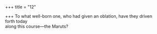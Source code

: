 +++
title = "12"

+++
To what well-born one, who had given an oblation, have they driven  forth today  
along this course—the Maruts?  